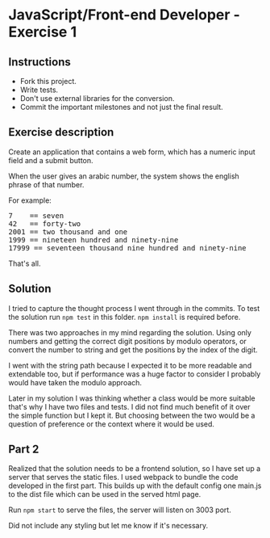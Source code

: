 # JavaScript/Front-end Developer - Exercise 1

## Instructions

-   Fork this project.
-   Write tests.
-   Don't use external libraries for the conversion.
-   Commit the important milestones and not just the final result.

## Exercise description

Create an application that contains a web form, which has a numeric input field and a submit button.

When the user gives an arabic number, the system shows the english phrase of that number.

For example:

<pre>
7    == seven
42   == forty-two
2001 == two thousand and one
1999 == nineteen hundred and ninety-nine
17999 == seventeen thousand nine hundred and ninety-nine
</pre>

That's all.

## Solution

I tried to capture the thought process I went through in the commits.
To test the solution run `npm test` in this folder. `npm install` is required before.

There was two approaches in my mind regarding the solution. Using only numbers and getting the correct digit positions by modulo operators, or convert the number to string and get the positions by the index of the digit.

I went with the string path because I expected it to be more readable and extendable too, but if performance was a huge factor to consider I probably would have taken the modulo approach.

Later in my solution I was thinking whether a class would be more suitable that's why I have two files and tests. I did not find much benefit of it over the simple function but I kept it. But choosing between the two would be a question of preference or the context where it would be used.

## Part 2

Realized that the solution needs to be a frontend solution, so I have set up a server that serves the static files.
I used webpack to bundle the code developed in the first part. This builds up with the default config one main.js to the dist file which can be used in the served html page.

Run `npm start` to serve the files, the server will listen on 3003 port.

Did not include any styling but let me know if it's necessary.
